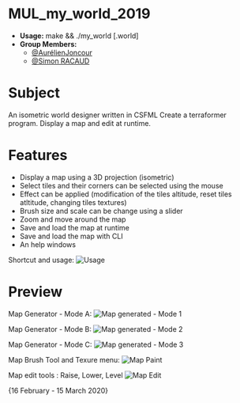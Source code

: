 # MUL_my_world_2019

- **Usage:** make && ./my_world [.world]
- **Group Members:**
  - [@AurélienJoncour](https://github.com/aurelienjoncour)
  - [@Simon RACAUD](https://github.com/simonracaud)

# Subject

An isometric world designer written in CSFML
Create a terraformer program.
Display a map and edit at runtime.

# Features
- Display a map using a 3D projection (isometric)
- Select tiles and their corners can be selected using the mouse
- Effect can be applied (modification of the tiles altitude, reset tiles atltitude, changing tiles textures)
- Brush size and scale can be change using a slider
- Zoom and move around the map
- Save and load the map at runtime
- Save and load the map with CLI
- An help windows


Shortcut and usage:
![Usage](github_img/usage.png)

# Preview

Map Generator - Mode A:
![Map generated - Mode 1](github_img/generated1.png)

Map Generator - Mode B:
![Map generated - Mode 2](github_img/generated2.png)

Map Generator - Mode C:
![Map generated - Mode 3](github_img/generated3.png)

Map Brush Tool and Texure menu:
![Map Paint](github_img/paint.png)

Map edit tools : Raise, Lower, Level
![Map Edit](github_img/map_edit.png)

 {16 February - 15 March 2020}

